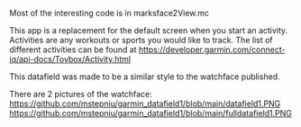 Most of the interesting code is in marksface2View.mc

This app is a replacement for the default screen when you start an activity.  Activities are any workouts or sports you would like to track.
The list of different activities can be found at https://developer.garmin.com/connect-iq/api-docs/Toybox/Activity.html

This datafield was made to be a similar style to the watchface published.

There are 2 pictures of the watchface:
<br>https://github.com/mstepniu/garmin_datafield1/blob/main/datafield1.PNG
https://github.com/mstepniu/garmin_datafield1/blob/main/fulldatafield1.PNG
